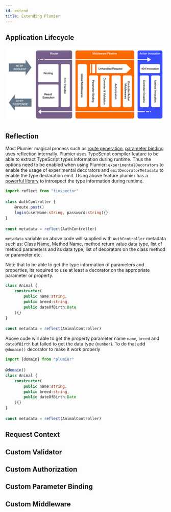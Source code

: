 ```yaml
---
id: extend
title: Extending Plumier
---
```


## Application Lifecycle

![Lifecycle](assets/application-lifecycle.png)

## Reflection 
Most Plumier magical process such as [route generation](refs/route), [parameter binding](refs/parameter-binding) uses reflection internally. Plumier uses TypeScript compiler feature to be able to extract TypeScript types information during runtime. Thus the options need to be enabled when using Plumier: `experimentalDecorators` to enable the usage of experimental decorators and `emitDecoratorMetadata` to enable the type declaration emit. Using above feature plumier has a [powerful library](https://github.com/plumier/tinspector) to introspect the type information during runtime. 

```typescript 
import reflect from "tinspector"

class AuthController {
    @route.post()
    login(userName:string, password:string){}
}

const metadata = reflect(AuthController)
```

`metadata` variable on above code will supplied with `AuthController` metadata such as: Class Name, Method Name, method return value data type, list of method parameters and its data type, list of decorators on the class method or parameter etc.

Note that to be able to get the type information of parameters and properties, its required to use at least a decorator on the appropriate parameter or property. 

```typescript 
class Animal {
    constructor(
        public name:string,
        public breed:string,
        public dateOfBirth:Date
    ){}
}

const metadata = reflect(AnimalController)
```

Above code will able to get the property parameter name `name`, `breed` and `dateOfBirth` but failed to get the data type (`number`). To do that add `@domain()` decorator to make it work properly 

```typescript 
import {domain} from "plumier" 

@domain()
class Animal {
    constructor(
        public name:string,
        public breed:string,
        public dateOfBirth:Date
    ){}
}

const metadata = reflect(AnimalController)
```

## Request Context 

## Custom Validator 

## Custom Authorization 

## Custom Parameter Binding 

## Custom Middleware